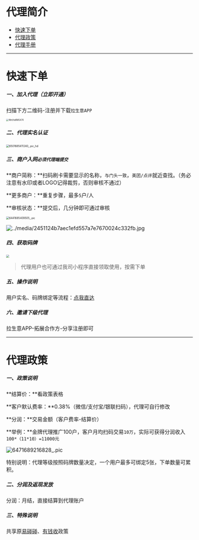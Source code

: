 # 代理简介

- [快速下单](#快速下单)
- [代理政策](#代理政策)
- [代理手册](#代理手册)

---

# 快速下单

##### 一、加入代理（立即开通）

扫描下方二维码-注册并下载`拉生意APP`

<img src="https://cos.zjkmkj.com/media/2024/08/20/2555e2351090fce038fa6bb2f18f2516-2.webp" alt="WechatIMG474" style="zoom:40%;" />

##### 二、代理实名认证

<img src="https://cos.zjkmkj.com/media/2024/08/20/ead36e7be4ea2cedbc20847706085f49-2.webp" alt="6501685411240_.pic_hd" style="zoom:50%;" />

##### 三、商户入网`必须代理端提交`

**商户简称：**扫码刷卡需要显示的名称，`与门头一致`，`美团/点评`就近查找。（务必注意有水印或者LOGO记得裁剪，否则审核不通过）

**更多商户：**重复步骤，最多`5`户/人

**审核状态：**提交后，几分钟即可通过审核

<img src="https://cos.zjkmkj.com/media/2024/08/20/9b91c0d93423a280f7264a6b55e158d5-2.webp" alt="6441685409505_.pic" style="zoom:50%;" />

![../media/2451124b7aec1efd557a7e7670024c332fb.jpg](https://cos.zjkmkj.com/media/2024/08/20/88422995961d6a4adcdb99317e425da6-2.webp)


##### 四、获取码牌

[<img src="https://cos.zjkmkj.com/media/2024/08/20/81c3189690382f4647430579e20d5490-2.webp" style="zoom:50%;" />](http://kmshop.zjkmkj.com/pages/goods_details/index?id=50)

> 代理用户也可通过我司小程序直接领取使用，按需下单

##### 五、操作说明

用户实名、码牌绑定等流程：[点我直达](tool/lkl.md)

##### 六、邀请下级代理

拉生意APP-拓展合作方-分享注册即可

---

# 代理政策

##### 一、政策说明

**结算价：**看政策表格

**客户默认费率：**0.38%（微信/支付宝/银联扫码），代理可自行修改

**分润：**交易金额（客户费率-结算价）

**举例：**金牌代理推广100户，客户月均扫码交易`10万`，实际可获得分润收入`100*（11*10）=11000元`

![6471689216828_.pic](https://cos.zjkmkj.com/media/2024/08/20/a148607ce8bda3d1a98cac6c4b2a78c4-2.webp)

特别说明：代理等级按照码牌数量决定，一个用户最多可绑定5张，下单数量可累积。

##### 二、分润及返现发放

分润：月结，直接结算到代理账户

##### 三、特殊说明

共享原[易碰碰](tool/ypp.md)、[有钱收](tool/yqs.md)政策
